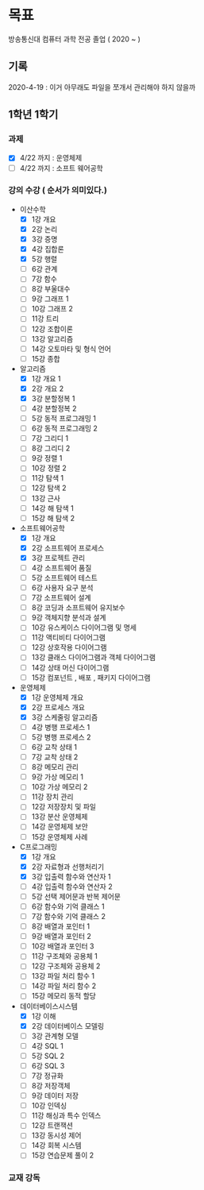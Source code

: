 # 목표

방송통신대 컴퓨터 과학 전공 졸업 ( 2020 ~ )

## 기록
2020-4-19 : 이거 아무래도 파일을 쪼개서 관리해야 하지 않을까

## 1학년 1학기

### 과제

- [x] 4/22 까지 : 운영체제
- [ ] 4/22 까지 : 소프트 웨어공학

### 강의 수강 ( 순서가 의미있다.) 

- 이산수학
  - [x] 1강 개요
  - [x] 2강 논리
  - [x] 3강 증명
  - [x] 4강 집합론
  - [x] 5강 행렬
  - [ ] 6강 관계
  - [ ] 7강 함수
  - [ ] 8강 부울대수
  - [ ] 9강 그래프 1
  - [ ] 10강 그래프 2
  - [ ] 11강 트리
  - [ ] 12강 조합이론
  - [ ] 13강 알고리즘
  - [ ] 14강 오토마타 및 형식 언어
  - [ ] 15강 종합
  
- 알고리즘
  - [x] 1강 개요 1
  - [x] 2강 개요 2
  - [x] 3강 분할정복 1
  - [ ] 4강 분할정복 2
  - [ ] 5강 동적 프로그래밍 1
  - [ ] 6강 동적 프로그래밍 2
  - [ ] 7강 그리디 1
  - [ ] 8강 그리디 2
  - [ ] 9강 정렬 1
  - [ ] 10강 정렬 2
  - [ ] 11강 탐색 1
  - [ ] 12강 탐색 2
  - [ ] 13강 근사
  - [ ] 14강 해 탐색 1
  - [ ] 15강 해 탐색 2
  
- 소프트웨어공학
  - [x] 1강 개요
  - [x] 2강 소프트웨어 프로세스
  - [x] 3강 프로젝트 관리
  - [ ] 4강 소프트웨어 품질
  - [ ] 5강 소프트웨어 테스트
  - [ ] 6강 사용자 요구 분석
  - [ ] 7강 소프트웨어 설계
  - [ ] 8강 코딩과 소프트웨어 유지보수
  - [ ] 9강 객체지향 분석과 설계
  - [ ] 10강 유스케이스 다이어그램 및 명세
  - [ ] 11강 액티비티 다이어그램
  - [ ] 12강 상호작용 다이어그램
  - [ ] 13강 클래스 다이어그램과 객체 다이어그램
  - [ ] 14강 상태 머신 다이어그램
  - [ ] 15강 컴포넌트 , 배포 , 패키지 다이어그램
  
- 운영체제
  - [x] 1강 운영체제 개요
  - [x] 2강 프로세스 개요
  - [x] 3강 스케줄링 알고리즘
  - [ ] 4강 병행 프로세스 1
  - [ ] 5강 병행 프로세스 2
  - [ ] 6강 교착 상태 1
  - [ ] 7강 교착 상태 2
  - [ ] 8강 메모리 관리
  - [ ] 9강 가상 메모리 1
  - [ ] 10강 가상 메모리 2
  - [ ] 11강 장치 관리
  - [ ] 12강 저장장치 및 파일
  - [ ] 13강 분산 운영체제
  - [ ] 14강 운영체제 보안
  - [ ] 15강 운영체제 사례
  
- C프로그래밍
  - [x] 1강 개요
  - [x] 2강 자료형과 선행처리기
  - [x] 3강 입출력 함수와 연산자 1
  - [ ] 4강 입출력 함수와 연산자 2
  - [ ] 5강 선택 제어문과 반복 제어문
  - [ ] 6강 함수와 기억 클래스 1
  - [ ] 7강 함수와 기억 클래스 2
  - [ ] 8강 배열과 포인터 1
  - [ ] 9강 배열과 포인터 2
  - [ ] 10강 배열과 포인터 3
  - [ ] 11강 구조체와 공용체 1
  - [ ] 12강 구조체와 공용체 2
  - [ ] 13강 파일 처리 함수 1
  - [ ] 14강 파일 처리 함수 2
  - [ ] 15강 메모리 동적 할당
  
- 데이터베이스시스템
  - [x] 1강 이해
  - [x] 2강 데이터베이스 모델링
  - [ ] 3강 관계형 모델
  - [ ] 4강 SQL 1
  - [ ] 5강 SQL 2
  - [ ] 6강 SQL 3
  - [ ] 7강 정규화
  - [ ] 8강 저장객체
  - [ ] 9강 데이터 저장
  - [ ] 10강 인덱싱
  - [ ] 11강 해싱과 특수 인덱스
  - [ ] 12강 트랜잭션
  - [ ] 13강 동시성 제어
  - [ ] 14강 회복 시스템
  - [ ] 15강 연습문제 풀이 2
  
### 교재 강독
